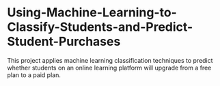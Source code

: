 # Using-Machine-Learning-to-Classify-Students-and-Predict-Student-Purchases
This project applies machine learning classification techniques to predict whether students on an online learning platform will upgrade from a free plan to a paid plan.
